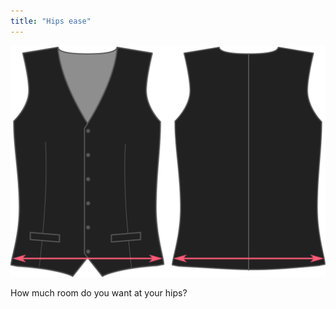 ```yaml
---
title: "Hips ease"
---
```


![Hips ease](hipsease.svg)

How much room do you want at your hips?




